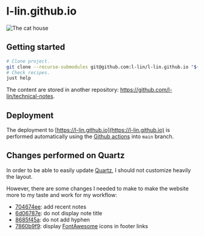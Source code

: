 # l-lin.github.io

![The cat house](http://pixeljoint.com/files/icons/full/sapxong2.gif)

## Getting started

```bash
# Clone project.
git clone --recurse-submodules git@github.com:l-lin/l-lin.github.io "${HOME}/perso/l-lin.github.io"
# Check recipes.
just help
```

The content are stored in another repository: https://github.com/l-lin/technical-notes.

## Deployment

The deployment to [https://l-lin.github.io](https://l-lin.github.io) is performed automatically
using the [Github actions](.github/workflows/deploy.yaml) into `main` branch.

## Changes performed on Quartz

In order to be able to easily update [Quartz](https://github.com/jackyzha0/quartz), I should not customize heavily the layout.

However, there are some changes I needed to make to make the website more to my taste and work for my workflow:

- [704674ee](https://github.com/l-lin/l-lin.github.io/commit/704674ee966cbc989f06f37beaafb86edddd594f): add recent notes
- [6d06787e](https://github.com/l-lin/l-lin.github.io/commit/6d06787e66b6d24dda67fbd9e820a3102fd5c7c3): do not display note title
- [8685f45a](https://github.com/l-lin/l-lin.github.io/commit/8685f45a37bbf228b8526e4bc181107db1e0599b): do not add hyphen
- [7860b9f9](https://github.com/l-lin/l-lin.github.io/commit/7860b9f9d5fc2df4f3fd13010647b0f0720b79ab): display [FontAwesome](https://fontawesome.com/) icons in footer links

